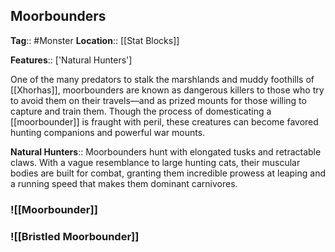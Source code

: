 ## Moorbounders
**Tag**:: #Monster
**Location**:: [[Stat Blocks]]

**Features**:: ['Natural Hunters']

One of the many predators to stalk the marshlands and muddy foothills of [[Xhorhas]], moorbounders are known as dangerous killers to those who try to avoid them on their travels—and as prized mounts for those willing to capture and train them. Though the process of domesticating a [[moorbounder]] is fraught with peril, these creatures can become favored hunting companions and powerful war mounts.

**Natural Hunters**::  Moorbounders hunt with elongated tusks and retractable claws. With a vague resemblance to large hunting cats, their muscular bodies are built for combat, granting them incredible prowess at leaping and a running speed that makes them dominant carnivores.

### ![[Moorbounder]]

### ![[Bristled Moorbounder]]